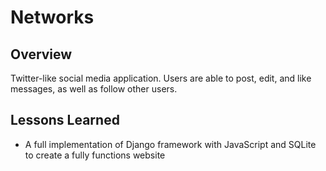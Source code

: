# Networks

## Overview 

Twitter-like social media application. Users are able to post, edit, and like messages, as well as follow other users.

## Lessons Learned 

* A full implementation of Django framework with JavaScript and SQLite to create a fully functions website
